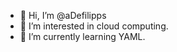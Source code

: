 - 👋 Hi, I’m @aDefilipps
- 👀 I’m interested in cloud computing.
- 🌱 I’m currently learning YAML.

<!---
aDefilipps/aDefilipps is a ✨ special ✨ repository because its `README.md` (this file) appears on your GitHub profile.
You can click the Preview link to take a look at your changes.
--->
